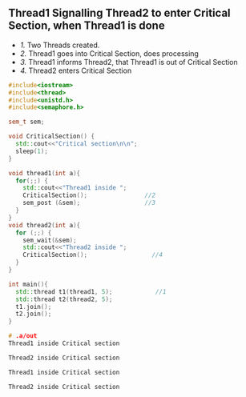 ## Thread1 Signalling Thread2 to enter Critical Section, when Thread1 is done
- _1._ Two Threads created.
- _2._ Thread1 goes into Critical Section, does processing
- _3._ Thread1 informs Thread2, that Thread1 is out of Critical Section
- _4._ Thread2 enters Critical Section

```c++
#include<iostream>
#include<thread>
#include<unistd.h>
#include<semaphore.h>

sem_t sem;

void CriticalSection() {
  std::cout<<"Critical section\n\n";
  sleep(1);
}

void thread1(int a){
  for(;;) {
    std::cout<<"Thread1 inside ";
    CriticalSection();                //2
    sem_post (&sem);                  //3
  }
}
void thread2(int a){
  for (;;) {
    sem_wait(&sem);
    std::cout<<"Thread2 inside ";
    CriticalSection();                  //4
  }
}

int main(){
  std::thread t1(thread1, 5);            //1
  std::thread t2(thread2, 5);
  t1.join();
  t2.join();
}

# .a/out
Thread1 inside Critical section

Thread2 inside Critical section

Thread1 inside Critical section

Thread2 inside Critical section
```
